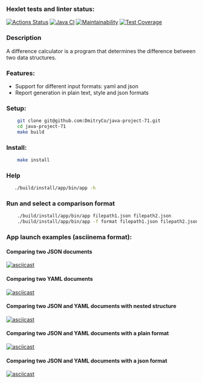 ### Hexlet tests and linter status:
[![Actions Status](https://github.com/DmitryCo/java-project-71/actions/workflows/hexlet-check.yml/badge.svg)](https://github.com/DmitryCo/java-project-71/actions)
[![Java CI](https://github.com/DmitryCo/java-project-71/actions/workflows/main.yml/badge.svg)](https://github.com/DmitryCo/java-project-71/actions/workflows/main.yml)
[![Maintainability](https://api.codeclimate.com/v1/badges/3a2adf47d317d2e36526/maintainability)](https://codeclimate.com/github/DmitryCo/java-project-71/maintainability)
[![Test Coverage](https://api.codeclimate.com/v1/badges/3a2adf47d317d2e36526/test_coverage)](https://codeclimate.com/github/DmitryCo/java-project-71/test_coverage)

### Description
A difference calculator is a program that determines the difference between two data structures.

### Features:
* Support for different input formats: yaml and json
* Report generation in plain text, style and json formats

### Setup:
```bash
    git clone git@github.com:DmitryCo/java-project-71.git
    cd java-project-71
    make build
```

### Install:
```bash
    make install
```

### Help
```bash
   ./build/install/app/bin/app -h
```

### Run and select a comparison format
```bash
    ./build/install/app/bin/app filepath1.json filepath2.json
    ./build/install/app/bin/app -f format filepath1.json filepath2.json
```

### App launch examples (asciinema format):
#### Comparing two JSON documents
[![asciicast](https://asciinema.org/a/E8scU0beHlzA39fLRkofhgohd.svg)](https://asciinema.org/a/E8scU0beHlzA39fLRkofhgohd)

#### Comparing two YAML documents
[![asciicast](https://asciinema.org/a/unalewbPknF1FPbEhkjaHNMIy.svg)](https://asciinema.org/a/unalewbPknF1FPbEhkjaHNMIy)

#### Comparing two JSON and YAML documents with nested structure
[![asciicast](https://asciinema.org/a/FuOJud4KANHWJGQYVke6KYwRe.svg)](https://asciinema.org/a/FuOJud4KANHWJGQYVke6KYwRe)

#### Comparing two JSON and YAML documents with a plain format
[![asciicast](https://asciinema.org/a/3Hxx5Xz6p3Al7b79LRTQQBEOZ.svg)](https://asciinema.org/a/3Hxx5Xz6p3Al7b79LRTQQBEOZ)

#### Comparing two JSON and YAML documents with a json format
[![asciicast](https://asciinema.org/a/oWrfA653PEfezHxFOa3Du1VFc.svg)](https://asciinema.org/a/oWrfA653PEfezHxFOa3Du1VFc)